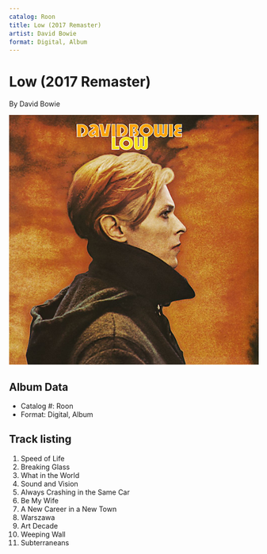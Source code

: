 ```yaml
---
catalog: Roon
title: Low (2017 Remaster)
artist: David Bowie
format: Digital, Album
---
```


# Low (2017 Remaster)

By David Bowie

![](../../assets/albumcovers/David_Bowie-Low_2017_Remaster.png)

## Album Data

- Catalog #: Roon
- Format: Digital, Album


## Track listing


1. Speed of Life
2. Breaking Glass
3. What in the World
4. Sound and Vision
5. Always Crashing in the Same Car
6. Be My Wife
7. A New Career in a New Town
8. Warszawa
9. Art Decade
10. Weeping Wall
11. Subterraneans

